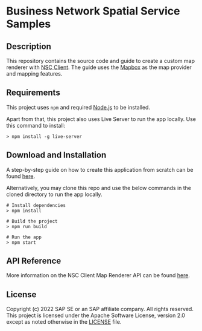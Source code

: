 # Business Network Spatial Service Samples

## Description

This repository contains the source code and guide to create a custom map renderer with [NSC Client](https://www.npmjs.com/package/@sap/nsc-client). The guide uses the [Mapbox](https://www.mapbox.com/) as the map provider and mapping features.

## Requirements

This project uses `npm` and required [Node.js](https://nodejs.org/) to be installed.

Apart from that, this project also uses Live Server to run the app locally. Use this command to install:

```shell
> npm install -g live-server
```

## Download and Installation

A step-by-step guide on how to create this application from scratch can be found [here](./GUIDE.md).

Alternatively, you may clone this repo and use the below commands in the cloned directory to run the app locally.

```shell
# Install dependencies
> npm install

# Build the project
> npm run build

# Run the app
> npm start
```

## API Reference

More information on the NSC Client Map Renderer API can be found [here](./API.md).

## License
Copyright (c) 2022 SAP SE or an SAP affiliate company. All rights reserved. This project is licensed under the Apache Software License, version 2.0 except as noted otherwise in the [LICENSE](LICENSES/Apache-2.0.txt) file.
